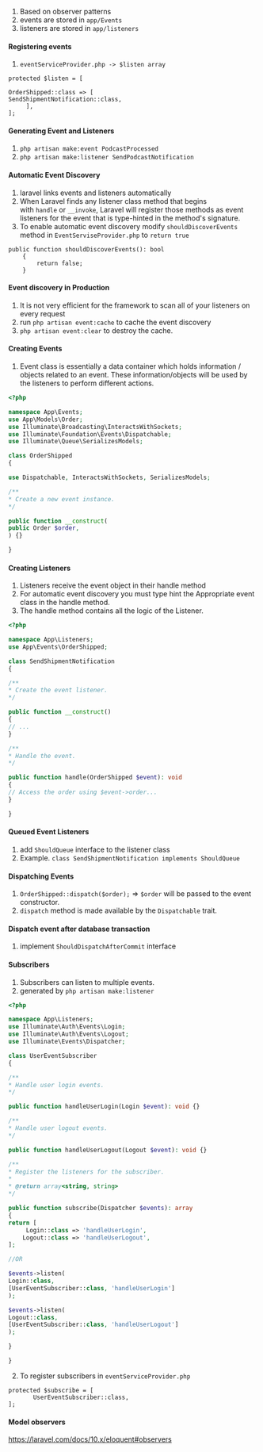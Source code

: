 1. Based on observer patterns
2. events are stored in `app/Events`
3. listeners are stored in `app/listeners`

#### Registering events
1. `eventServiceProvider.php -> $listen array`

```
protected $listen = [

OrderShipped::class => [
SendShipmentNotification::class,
     ],
];
```

#### Generating Event and Listeners
1. `php artisan make:event PodcastProcessed`
2. `php artisan make:listener SendPodcastNotification`

#### Automatic Event Discovery
1. laravel links events and listeners automatically
2. When Laravel finds any listener class method that begins with `handle` or `__invoke`, Laravel will register those methods as event listeners for the event that is type-hinted in the method's signature.
3. To enable automatic event discovery modify `shouldDiscoverEvents` method in `EventServiseProvider.php` to `return true`

```
public function shouldDiscoverEvents(): bool
    {
        return false;
    }
```

#### Event discovery in Production
1. It is not very efficient for the framework to scan all of your listeners on every request
2. run `php artisan event:cache` to cache the event discovery
3. `php artisan event:clear` to destroy the cache.

#### Creating Events
1. Event class is essentially a data container which holds information / objects related to an event. These information/objects will be used by the listeners to perform different actions.

```php
<?php

namespace App\Events;
use App\Models\Order;
use Illuminate\Broadcasting\InteractsWithSockets;
use Illuminate\Foundation\Events\Dispatchable;
use Illuminate\Queue\SerializesModels;

class OrderShipped
{

use Dispatchable, InteractsWithSockets, SerializesModels;

/**
* Create a new event instance.
*/

public function __construct(
public Order $order,
) {}

}
```
#### Creating Listeners
1. Listeners receive the event object in their handle method
2. For automatic event discovery you must type hint the Appropriate event class in the handle method.
3. The handle method contains all the logic of the Listener.

```php
<?php

namespace App\Listeners;
use App\Events\OrderShipped;

class SendShipmentNotification
{

/**
* Create the event listener.
*/

public function __construct()
{
// ...
}

/**
* Handle the event.
*/

public function handle(OrderShipped $event): void
{
// Access the order using $event->order...
}

}
```
#### Queued Event Listeners
1. add `ShouldQueue` interface to the listener class
2. Example. `class SendShipmentNotification implements ShouldQueue`

#### Dispatching Events
1. `OrderShipped::dispatch($order);` => `$order` will be passed to the event constructor.
2. `dispatch` method is made available by the `Dispatchable` trait.

#### Dispatch event after database transaction
1. implement `ShouldDispatchAfterCommit` interface

#### Subscribers
1. Subscribers can listen to multiple events.
2. generated by `php artisan make:listener`

```php
<?php

namespace App\Listeners;
use Illuminate\Auth\Events\Login;
use Illuminate\Auth\Events\Logout;
use Illuminate\Events\Dispatcher;

class UserEventSubscriber
{

/**
* Handle user login events.
*/

public function handleUserLogin(Login $event): void {}

/**
* Handle user logout events.
*/

public function handleUserLogout(Logout $event): void {}

/**
* Register the listeners for the subscriber.
*
* @return array<string, string>
*/

public function subscribe(Dispatcher $events): array
{
return [
     Login::class => 'handleUserLogin',
    Logout::class => 'handleUserLogout',
];

//OR

$events->listen(
Login::class,
[UserEventSubscriber::class, 'handleUserLogin']
);

$events->listen(
Logout::class,
[UserEventSubscriber::class, 'handleUserLogout']
);

}

}
```
2. To register subscribers in `eventServiceProvider.php`
```
protected $subscribe = [
       UserEventSubscriber::class,
];
```

#### Model observers
https://laravel.com/docs/10.x/eloquent#observers